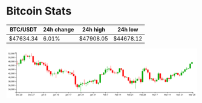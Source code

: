 # Bitcoin Stats

BTC/USDT|24h change|24h high|24h low|
|---|---|---|---|
|$47634.34|6.01%|$47908.05|$44678.12|

<img src="./chart.svg">
